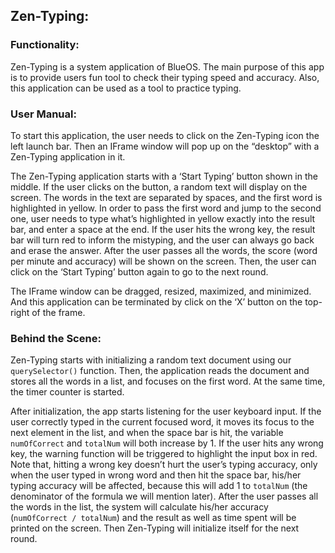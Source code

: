 ## Zen-Typing:

### Functionality: 
Zen-Typing is a system application of BlueOS. The main purpose of this app is to provide users fun tool to check their typing speed and accuracy. Also, this application can be used as a tool to practice typing.

### User Manual:
To start this application, the user needs to click on the Zen-Typing icon the left launch bar. 
Then an IFrame window will pop up on the “desktop” with a Zen-Typing application in it. 

The Zen-Typing application starts with a ‘Start Typing’ button shown in the middle. If the user clicks on the button,
a random text will display on the screen. The words in the text are separated by spaces, and the first word is
highlighted in yellow. In order to pass the first word and jump to the second one, user needs to type what’s 
highlighted in yellow exactly into the result bar, and enter a space at the end. If the user hits the wrong key,
the result bar will turn red to inform the mistyping, and the user can always go back and erase the answer.
After the user passes all the words, the score (word per minute and accuracy) will be shown on the screen. 
Then, the user can click on the ‘Start Typing’ button again to go to the next round.

The IFrame window can be dragged, resized, maximized, and minimized. And this application can be terminated by click
on the ‘X’ button on the top-right of the frame. 

### Behind the Scene:
Zen-Typing starts with initializing a random text document using our `querySelector()` function. Then, the application reads the document and stores all the words in a list, and focuses on the first word. At the same time, the timer counter is started. 

After initialization, the app starts listening for the user keyboard input. If the user correctly typed in the current focused word, it moves its focus to the next element in the list, and when the space bar is hit, the variable `numOfCorrect` and `totalNum` will both increase by 1. If the user hits any wrong key, the warning function will be triggered to highlight the input box in red. Note that, hitting a wrong key doesn’t hurt the user’s typing accuracy, only when the user typed in wrong word and then hit the space bar, his/her typing accuracy will be affected, because this will add 1 to `totalNum` (the denominator of the formula we will mention later). After the user passes all the words in the list, the system will calculate his/her accuracy (`numOfCorrect / totalNum`) and the result as well as time spent will be printed on the screen. Then Zen-Typing will initialize itself for the next round.





